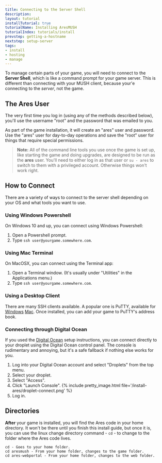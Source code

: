 ```yaml
---
title: Connecting to the Server Shell
description:
layout: tutorial
installTutorial: true
tutorialName: Installing AresMUSH
tutorialIndex: tutorials/install
prevstep: getting-a-hostname
nextstep: setup-server
tags: 
- install
- hosting
- manage
---
```


To manage certain parts of your game, you will need to connect to the **Server Shell**, which is like a command prompt for your game server.  This is different than connecting with your MUSH client, because your'e connecting to the *server*, not the game.

## The Ares User

The very first time you log in (using any of the methods described below), you'll use the username "root" and the password that was emailed to you.  

As part of the game installation, it will create an "ares" user and password.  Use the "ares" user for day-to-day operations and save the "root" user for things that require special permissions.

> <i class="fa fa-exclamation-triangle"></i> **Note:** All of the command line tools you use once the game is set up, like starting the game and doing upgrades, are designed to be run as the **ares** user.  You'll need to either log in as that user or `su - ares` to switch to them with a privileged account.  Otherwise things won't work right.

## How to Connect

There are a variety of ways to connect to the server shell depending on your OS and what tools you want to use.

### Using Windows Powershell

On Windows 10 and up, you can connect using Windows Powershell:

1. Open a Powershell prompt.
2. Type `ssh user@yourgame.somewhere.com`.

### Using Mac Terminal

On MacOSX, you can connect using the Terminal app:

1. Open a Terminal window.  (It's usually under "Utilities" in the Applications menu.)
2. Type `ssh user@yourgame.somewhere.com`.

### Using a Desktop Client

There are many SSH clients available.  A popular one is PuTTY, available for  [Windows](http://www.putty.org/) [Mac](https://www.ssh.com/ssh/putty/mac/).  Once installed, you can add your game to PuTTY's address book.

### Connecting through Digital Ocean

If you used the [Digital Ocean](/tutorials/install/digital-ocean.html) setup instructions, you can connect directly to your droplet using the Digital Ocean control panel.  The console is rudimentary and annoying, but it's a safe fallback if nothing else works for you.

1. Log into your Digital Ocean account and select "Droplets" from the top menu.
2. Select your droplet.
3. Select "Access".
4. Click "Launch Console".
{% include pretty_image.html file='/install-ares/droplet-connect.png' %}
4. Log in.

## Directories

**After** your game is installed, you will find the Ares code in your home directory.  It won't be there until you finish this install guide, but once it is, you can use the linux change directory command - `cd` - to change to the folder where the Ares code lives.

    cd - Goes to your home folder.
    cd aresmush - From your home folder, changes to the game folder.
    cd ares-webportal - From your home folder, changes to the web folder.